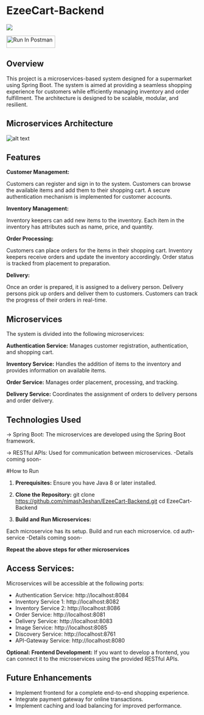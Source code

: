# EzeeCart-Backend
[![](https://img.shields.io/badge/Click_Here-Project%20Presentation-red)](https://www.canva.com/design/DAFufKNVjh0/ZDtYw-9N3Hpl39iHRr8BRQ/view)

[<img src="https://run.pstmn.io/button.svg" alt="Run In Postman" style="width: 128px; height: 32px;">](https://app.getpostman.com/run-collection/26810269-7f8ae587-cd22-4e93-8001-c89838d42890?action=collection%2Ffork&source=rip_markdown&collection-url=entityId%3D26810269-7f8ae587-cd22-4e93-8001-c89838d42890%26entityType%3Dcollection%26workspaceId%3Db63dbe9f-2029-46a5-8e99-206c0e98ea95)

## Overview
This project is a microservices-based system designed for a supermarket using Spring Boot. The system is aimed at providing a seamless shopping experience for customers while efficiently managing inventory and order fulfillment. The architecture is designed to be scalable, modular, and resilient.

## Microservices Architecture
![alt text](https://i.ibb.co/2ZDn6xS/Whats-App-Image-2023-11-10-at-23-12-52-44075bbc.jpg)

## Features
**Customer Management:**

Customers can register and sign in to the system.
Customers can browse the available items and add them to their shopping cart.
A secure authentication mechanism is implemented for customer accounts.

**Inventory Management:**

Inventory keepers can add new items to the inventory.
Each item in the inventory has attributes such as name, price, and quantity.

**Order Processing:**

Customers can place orders for the items in their shopping cart.
Inventory keepers receive orders and update the inventory accordingly.
Order status is tracked from placement to preparation.

**Delivery:**

Once an order is prepared, it is assigned to a delivery person.
Delivery persons pick up orders and deliver them to customers.
Customers can track the progress of their orders in real-time.

## Microservices
The system is divided into the following microservices:

**Authentication Service:**
Manages customer registration, authentication, and shopping cart.

**Inventory Service:**
Handles the addition of items to the inventory and provides information on available items.

**Order Service:**
Manages order placement, processing, and tracking.

**Delivery Service:**
Coordinates the assignment of orders to delivery persons and order delivery.

## Technologies Used
-> Spring Boot: The microservices are developed using the Spring Boot framework.
<!--Spring Security: Ensures secure authentication and authorization.
Spring Data JPA: For interacting with the database.-->
-> RESTful APIs: Used for communication between microservices.
-Details coming soon-

#How to Run

1. **Prerequisites:** Ensure you have Java 8 or later installed.

2. **Clone the Repository:**
git clone https://github.com/nimash3eshan/EzeeCart-Backend.git
cd EzeeCart-Backend

4. **Build and Run Microservices:**

Each microservice has its setup. Build and run each microservice.
cd auth-service
-Details coming soon-

**Repeat the above steps for other microservices**

## Access Services:

Microservices will be accessible at the following ports:
- Authentication Service: http://localhost:8084
- Inventory Service 1: http://localhost:8082
- Inventory Service 2: http://localhost:8086
- Order Service: http://localhost:8081
- Delivery Service: http://localhost:8083
- Image Service: http://localhost:8085
- Discovery Service: http://localhost:8761
- API-Gateway Service: http://localhost:8080

**Optional: Frontend Development:**
If you want to develop a frontend, you can connect it to the microservices using the provided RESTful APIs.

## Future Enhancements
- Implement frontend for a complete end-to-end shopping experience.
- Integrate payment gateway for online transactions.
- Implement caching and load balancing for improved performance.



